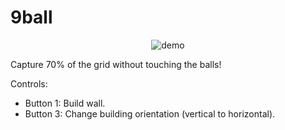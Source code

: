 # 9ball

<p align="center">
  <img src="https://user-images.githubusercontent.com/63266536/149276658-7b7e1a59-c3b9-4b59-9d4b-0bb9e51d0520.png", title="demo"/>
</p>

Capture 70% of the grid without touching the balls!

Controls:

* Button 1: Build wall.
* Button 3: Change building orientation (vertical to horizontal).
